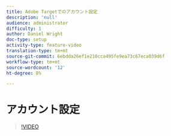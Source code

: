 ```yaml
---
title: Adobe Targetでのアカウント設定
description: 'null'
audience: administrator
difficulty: 1
author: Daniel Wright
doc-type: setup
activity-type: feature-video
translation-type: tm+mt
source-git-commit: 6ebdda26ef1e210cca495fe9ea73c67eca039d6f
workflow-type: tm+mt
source-wordcount: '12'
ht-degree: 8%

---
```



# アカウント設定

>[!VIDEO](https://video.tv.adobe.com/v/17379/?quality=12)